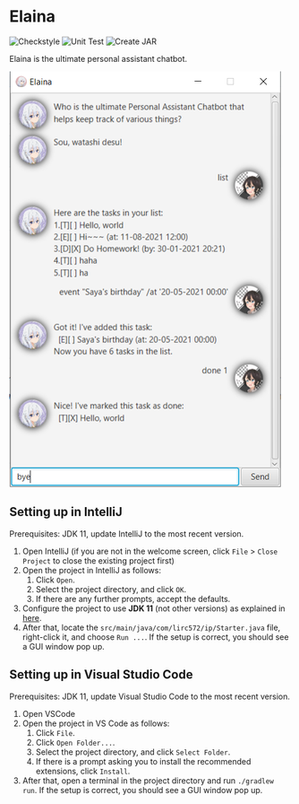 # Elaina

![Checkstyle](https://github.com/lirc572/ip/workflows/Checkstyle/badge.svg)
![Unit Test](https://github.com/lirc572/ip/workflows/Unit%20Test/badge.svg)
![Create JAR](https://github.com/lirc572/ip/workflows/Create%20JAR/badge.svg)

Elaina is the ultimate personal assistant chatbot.

![Elaina screenshot](docs/_media/hero.png)

## Setting up in IntelliJ

Prerequisites: JDK 11, update IntelliJ to the most recent version.

1. Open IntelliJ (if you are not in the welcome screen, click `File` > `Close Project` to close the existing project first)
1. Open the project in IntelliJ as follows:
   1. Click `Open`.
   1. Select the project directory, and click `OK`.
   1. If there are any further prompts, accept the defaults.
1. Configure the project to use **JDK 11** (not other versions) as explained in [here](https://www.jetbrains.com/help/idea/sdk.html#set-up-jdk).
1. After that, locate the `src/main/java/com/lirc572/ip/Starter.java` file, right-click it, and choose `Run ...`. If the setup is correct, you should see a GUI window pop up.

## Setting up in Visual Studio Code

Prerequisites: JDK 11, update Visual Studio Code to the most recent version.

1. Open VSCode
1. Open the project in VS Code as follows:
   1. Click `File`.
   1. Click `Open Folder...`.
   1. Select the project directory, and click `Select Folder`.
   1. If there is a prompt asking you to install the recommended extensions, click `Install`.
1. After that, open a terminal in the project directory and run `./gradlew run`. If the setup is correct, you should see a GUI window pop up.
